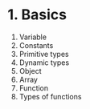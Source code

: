 # 1. Basics

1. Variable
2. Constants
3. Primitive types
4. Dynamic types
5. Object
6. Array
7. Function
8. Types of functions
